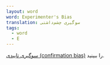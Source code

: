 ```yaml
---
layout: word
word: Experimenter's Bias
translation: سوگیری چشم‌داشتی
tags:
  - word
  - E
---
```

[سوگیری تاییدی (confirmation bias)](/C/confirmation_bias) را ببینید.